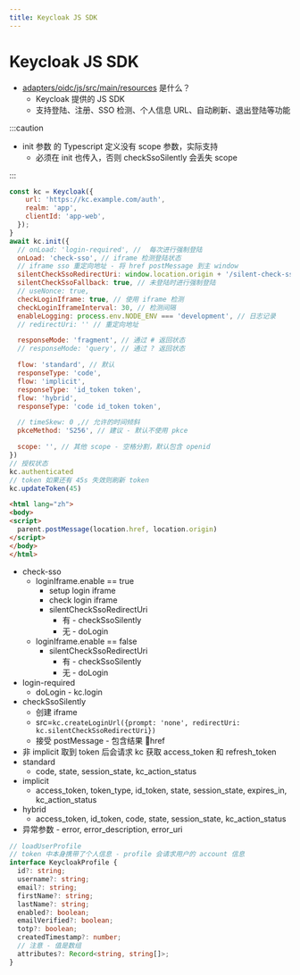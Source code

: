 ```yaml
---
title: Keycloak JS SDK
---
```


# Keycloak JS SDK

- [adapters/oidc/js/src/main/resources](https://github.com/keycloak/keycloak/tree/master/adapters/oidc/js/src/main/resources) 是什么？
  - Keycloak 提供的 JS SDK
  - 支持登陆、注册、SSO 检测、个人信息 URL、自动刷新、退出登陆等功能

:::caution

- init 参数 的 Typescript 定义没有 scope 参数，实际支持
  - 必须在 init 也传入，否则 checkSsoSilently 会丢失 scope

:::

```js
const kc = Keycloak({
    url: 'https://kc.example.com/auth',
    realm: 'app',
    clientId: 'app-web',
  });
}
await kc.init({
  // onLoad: 'login-required', //  每次进行强制登陆
  onLoad: 'check-sso', // iframe 检测登陆状态
  // iframe sso 重定向地址 - 将 href postMessage 到主 window
  silentCheckSsoRedirectUri: window.location.origin + '/silent-check-sso.html',
  silentCheckSsoFallback: true, // 未登陆时进行强制登陆
  // useNonce: true,
  checkLoginIframe: true, // 使用 iframe 检测
  checkLoginIframeInterval: 30, // 检测间隔
  enableLogging: process.env.NODE_ENV === 'development', // 日志记录
  // redirectUri: '' // 重定向地址

  responseMode: 'fragment', // 通过 # 返回状态
  // responseMode: 'query', // 通过 ? 返回状态

  flow: 'standard', // 默认
  responseType: 'code',
  flow: 'implicit',
  responseType: 'id_token token',
  flow: 'hybrid',
  responseType: 'code id_token token',

  // timeSkew: 0 ,// 允许的时间倾斜
  pkceMethod: 'S256', // 建议 - 默认不使用 pkce

  scope: '', // 其他 scope - 空格分割，默认包含 openid
})
// 授权状态
kc.authenticated
// token 如果还有 45s 失效则刷新 token
kc.updateToken(45)
```

```html title="silent-check-sso.html"
<html lang="zh">
<body>
<script>
  parent.postMessage(location.href, location.origin)
</script>
</body>
</html>
```

- check-sso
  - loginIframe.enable == true
    - setup login iframe
    - check login iframe
    - silentCheckSsoRedirectUri
      - 有 - checkSsoSilently
      - 无 - doLogin
  - loginIframe.enable == false
    - silentCheckSsoRedirectUri
      - 有 - checkSsoSilently
      - 无 - doLogin
- login-required
  - doLogin - kc.login
- checkSsoSilently
  - 创建 iframe
  - src=`kc.createLoginUrl({prompt: 'none', redirectUri: kc.silentCheckSsoRedirectUri})`
  - 接受 postMessage - 包含结果 href
- 非 implicit 取到 token 后会请求 kc 获取 access_token 和 refresh_token
- standard
  - code, state, session_state, kc_action_status
- implicit
  - access_token, token_type, id_token, state, session_state, expires_in, kc_action_status
- hybrid
  - access_token, id_token, code, state, session_state, kc_action_status
- 异常参数 - error, error_description, error_uri

```ts
// loadUserProfile
// token 中本身携带了个人信息 - profile 会请求用户的 account 信息
interface KeycloakProfile {
  id?: string;
  username?: string;
  email?: string;
  firstName?: string;
  lastName?: string;
  enabled?: boolean;
  emailVerified?: boolean;
  totp?: boolean;
  createdTimestamp?: number;
  // 注意 - 值是数组
  attributes?: Record<string, string[]>;
}
```

